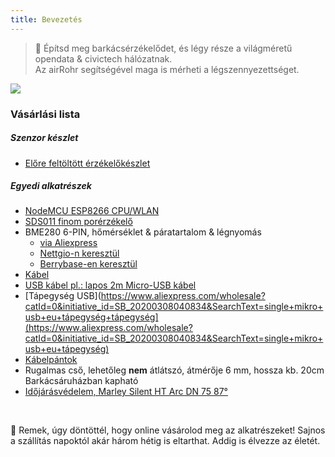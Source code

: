 ```yaml
---
title: Bevezetés
---
```

> 🚧 Építsd meg barkácsérzékelődet, és légy része a világméretű opendata & civictech hálózatnak. <br> Az airRohr segítségével maga is mérheti a légszennyezettséget.


<img src="../docs/airrohr/particulate-matter-air-quality-sensor-kit.jpeg" loading="lazy"/>

### Vásárlási lista
##### Szenzor készlet
* [Előre feltöltött érzékelőkészlet](https://nettigo.eu/products/sensor-community-kit-sds011-bme280-english-language-harness-cable-edition)

##### Egyedi alkatrészek
* [NodeMCU ESP8266 CPU/WLAN](https://www.aliexpress.com/wholesale?groupsort=1&SortType=price_asc&SearchText=nodemcu+v3+esp8266+ch340)
* [SDS011 finom porérzékelő](http://www.aliexpress.com/wholesale?groupsort=1&SortType=price_asc&SearchText=sds011)
* BME280 6-PIN, hőmérséklet & páratartalom & légnyomás
  - [via Aliexpress](https://www.aliexpress.com/wholesale?catId=0&initiative_id=SB_20200308040440&SearchText=bme280+-5V+%2B3.3V)
  - [Nettgio-n keresztül](https://nettigo.eu/products/module-pressure-humidity-and-temperature-sensor-bosch-bme280)
  - [Berrybase-en keresztül](https://www.berrybase.de/sensoren-module/feuchtigkeit/gy-bme280-breakout-board-3in1-sensor-f-252-r-temperatur-luftfeuchtigkeit-und-luftdruck?c=92)
* [Kábel](http://www.aliexpress.com/wholesale?groupsort=1&SortType=price_asc&SearchText=Dupont+kábel+20cm+női-női)
* [USB kábel pl.: lapos 2m Micro-USB kábel](https://www.aliexpress.com/wholesale?catId=0&initiative_id=SB_20200308040708&SearchText=micro+usb+lapos+kábel+2m)
* [Tápegység USB](https://www.aliexpress.com/wholesale?catId=0&initiative_id=SB_20200308040834&SearchText=single+mikro+usb+eu+tápegység+tápegység](https://www.aliexpress.com/wholesale?catId=0&initiative_id=SB_20200308040834&SearchText=single+mikro+usb+eu+tápegység)
* [Kábelpántok](https://www.aliexpress.com/wholesale?catId=0&initiative_id=SB_20200308040852&SearchText=cable+pántok)
* Rugalmas cső, lehetőleg **nem** átlátszó, átmérője 6 mm, hossza kb. 20cm Barkácsáruházban kapható
* [Időjárásvédelem, Marley Silent HT Arc DN 75 87°](https://www.bauhaus.info/rohrsysteme/marley-ht-bogen-/p/13625028)


<br>

🙌 Remek, úgy döntöttél, hogy online vásárolod meg az alkatrészeket!
Sajnos a szállítás napoktól akár három hétig is eltarthat.
Addig is élvezze az életét️.
